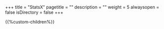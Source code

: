 +++
title = "StatsX"
pagetitle = ""
description = ""
weight = 5
alwaysopen = false
isDirectory = false
+++

{{%custom-children%}}

